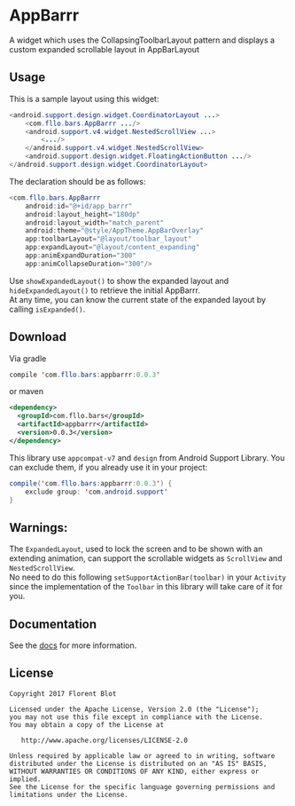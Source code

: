 AppBarrr
=======

A widget which uses the CollapsingToolbarLayout pattern and displays a custom expanded scrollable layout in AppBarLayout

Usage
------

This is a sample layout using this widget:  

```java
<android.support.design.widget.CoordinatorLayout ...>
    <com.fllo.bars.AppBarrr .../>
    <android.support.v4.widget.NestedScrollView ...>
        <.../>
    </android.support.v4.widget.NestedScrollView>
    <android.support.design.widget.FloatingActionButton .../>
</android.support.design.widget.CoordinatorLayout>
```

The declaration should be as follows:  

```java
<com.fllo.bars.AppBarrr
    android:id="@+id/app_barrr"
    android:layout_height="180dp"
    android:layout_width="match_parent"
    android:theme="@style/AppTheme.AppBarOverlay"
    app:toolbarLayout="@layout/toolbar_layout"
    app:expandLayout="@layout/content_expanding"
    app:animExpandDuration="300"
    app:animCollapseDuration="300"/>
```

Use `showExpandedLayout()` to show the expanded layout and `hideExpandedLayout()` to retrieve the initial AppBarrr.  
At any time, you can know the current state of the expanded layout by calling `isExpanded()`.  

Download
--------

Via gradle
```java
compile 'com.fllo.bars:appbarrr:0.0.3'
```
or maven
```xml
<dependency>
  <groupId>com.fllo.bars</groupId>
  <artifactId>appbarrr</artifactId>
  <version>0.0.3</version>
</dependency>
```

This library use `appcompat-v7` and `design` from Android Support Library.
You can exclude them, if you already use it in your project:

```java
compile('com.fllo.bars:appbarrr:0.0.3') {
    exclude group: 'com.android.support'
}
```

Warnings:
------

The `ExpandedLayout`, used to lock the screen and to be shown with an extending animation, can support the scrollable widgets as `ScrollView` and `NestedScrollView`.  
No need to do this following `setSupportActionBar(toolbar)` in your `Activity` since the implementation of the `Toolbar` in this library will take care of it for you.

Documentation
--------

See the [docs](https://github.com/Gitdefllo/AppBarrr/blob/master/DOCS.md) for more information.

License
--------

    Copyright 2017 Florent Blot
    
    Licensed under the Apache License, Version 2.0 (the "License");
    you may not use this file except in compliance with the License.
    You may obtain a copy of the License at

       http://www.apache.org/licenses/LICENSE-2.0

    Unless required by applicable law or agreed to in writing, software
    distributed under the License is distributed on an "AS IS" BASIS,
    WITHOUT WARRANTIES OR CONDITIONS OF ANY KIND, either express or implied.
    See the License for the specific language governing permissions and
    limitations under the License.
